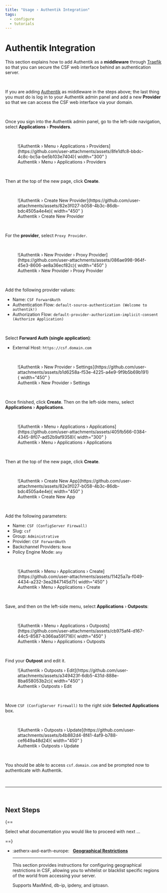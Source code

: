 ```yaml
---
title: "Usage › Authentik Integration"
tags:
  - configure
  - tutorials
---
```


# Authentik Integration

This section explains how to add Authentik as a **middleware** through [Traefik](../traefik/) so that you can secure the CSF web interface behind an authentication server.

<br />

If you are adding [Authentik](https://goauthentik.io/) as middleware in the steps above; the last thing you must do is log in to your Authentik admin panel and add a new **Provider** so that we can access the CSF web interface via your domain.

<br />

Once you sign into the Authentik admin panel, go to the left-side navigation, select **Applications** › **Providers**.

<br />

<figure markdown="span">
    ![Authentik › Menu › Applications › Providers](https://github.com/user-attachments/assets/8fe1dfc8-bbdc-4c8c-bc5a-be5b103e7404){ width="300" }
    <figcaption>Authentik › Menu › Applications › Providers</figcaption>
</figure>

<br />

Then at the top of the new page, click **Create**.

<br />

<figure markdown="span">
    ![Authentik › Create New Provider](https://github.com/user-attachments/assets/82e3f027-b058-4b3c-86db-bdc4505a4e4e){ width="450" }
    <figcaption>Authentik › Create New Provider</figcaption>
</figure>

<br />

For the **provider**, select `Proxy Provider`.

<br />

<figure markdown="span">
    ![Authentik › New Provider › Proxy Provider](https://github.com/user-attachments/assets/086ae998-964f-45e3-8606-ae8a36ecf82c){ width="450" }
    <figcaption>Authentik › New Provider › Proxy Provider</figcaption>
</figure>

<br />

Add the following provider values:

- Name: `CSF ForwardAuth`
- Authentication Flow: `default-source-authentication (Welcome to authentik!)`
- Authorization Flow: `default-provider-authorization-implicit-consent (Authorize Application)`

<br />

Select **Forward Auth (single application)**:

- External Host: `https://csf.domain.com`

<br />

<figure markdown="span">
    ![Authentik › New Provider › Settings](https://github.com/user-attachments/assets/b1d6258a-f53e-4225-a4e9-9f9b5b69b191){ width="450" }
    <figcaption>Authentik › New Provider › Settings</figcaption>
</figure>

<br />

Once finished, click **Create**. Then on the left-side menu, select **Applications** › **Applications**.

<br />

<figure markdown="span">
    ![Authentik › Menu › Applications › Applications](https://github.com/user-attachments/assets/405fb566-0384-4345-8f07-ad52b9af9358){ width="300" }
    <figcaption>Authentik › Menu › Applications › Applications</figcaption>
</figure>

<br />

Then at the top of the new page, click **Create**.

<br />

<figure markdown="span">
    ![Authentik › Create New App](https://github.com/user-attachments/assets/82e3f027-b058-4b3c-86db-bdc4505a4e4e){ width="450" }
    <figcaption>Authentik › Create New App</figcaption>
</figure>

<br />

Add the following parameters:

- Name: `CSF (ConfigServer Firewall)`
- Slug: `csf`
- Group: `Administrative`
- Provider: `CSF ForwardAuth`
- Backchannel Providers: `None`
- Policy Engine Mode: `any`

<br />

<figure markdown="span">
    ![Authentik › Menu › Applications › Create](https://github.com/user-attachments/assets/11425a7a-f049-4434-a232-3ea2847145d7){ width="450" }
    <figcaption>Authentik › Menu › Applications › Create</figcaption>
</figure>

<br />

Save, and then on the left-side menu, select **Applications** › **Outposts**:

<br />

<figure markdown="span">
    ![Authentik › Menu › Applications › Outposts](https://github.com/user-attachments/assets/cb975af4-d167-44c5-8587-b366aa591716){ width="450" }
    <figcaption>Authentik › Menu › Applications › Outposts</figcaption>
</figure>

<br />

Find your **Outpost** and edit it.

<figure markdown="span">
    ![Authentik › Outposts › Edit](https://github.com/user-attachments/assets/a349423f-6db5-431d-888e-8ba658053b2c){ width="450" }
    <figcaption>Authentik › Outposts › Edit</figcaption>
</figure>

<br />

Move `CSF (ConfigServer Firewall)` to the right side **Selected Applications** box.

<br />

<figure markdown="span">
    ![Authentik › Outposts › Update](https://github.com/user-attachments/assets/b4b882d4-8f41-4af9-b788-cef649a48d24){ width="450" }
    <figcaption>Authentik › Outposts › Update</figcaption>
</figure>

<br />

You should be able to access `csf.domain.com` and be prompted now to authenticate with Authentik.

<br />

---

<br />

## Next Steps <!-- omit from toc -->

{==

Select what documentation you would like to proceed with next ...

==}

<div class="grid cards" markdown>

-   :aetherx-axd-earth-europe: &nbsp; __[Geographical Restrictions](../usage/geoip.md)__

    ---

    This section provides instructions for configuring
    geographical restrictions in CSF, allowing you to 
    whitelist or blacklist specific regions of the 
    world from accessing your server.  

    Supports MaxMind, db-ip, ipdeny, and iptoasn.

</div>

<br />
<br />